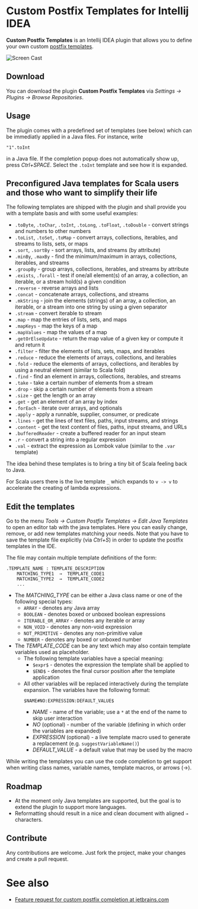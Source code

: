# Custom Postfix Templates for Intellij IDEA

**Custom Postfix Templates** is an Intellij IDEA plugin that allows you to define your own custom [postfix templates](https://blog.jetbrains.com/idea/2014/03/postfix-completion/).

![Screen Cast](https://github.com/xylo/intellij-postfix-templates/blob/master/videos/vid1/vid1.png)

## Download

You can download the plugin **Custom Postfix Templates** via *Settings → Plugins → Browse Repositories*.

## Usage

The plugin comes with a predefined set of templates (see below) which can be immediatly applied in a Java files.
For instance, write 

    "1".toInt
    
in a Java file.  If the completion popup does not automatically show up, press *Ctrl+SPACE*.
Select the `.toInt` template and see how it is expanded.

## Preconfigured Java templates for Scala users and those who want to simplify their life

The following templates are shipped with the plugin and shall provide you with a template basis and with some useful examples:
* `.toByte`, `.toChar`, `.toInt`, `.toLong`, `.toFloat`, `.toDouble` - convert strings and numbers to other numbers
* `.toList`, `.toSet`, `.toMap` - convert arrays, collections, iterables, and streams to lists, sets, or maps
* `.sort`, `.sortBy` - sort arrays, lists, and streams (by attribute)
* `.minBy`, `.maxBy` - find the minimum/maximum in arrays, collections, iterables, and streams 
* `.groupBy` - group arrays, collections, iterables, and streams by attribute
* `.exists`, `.forall` - test if one/all element(s) of an array, a collection, an iterable, or a stream hold(s) a given condition
* `.reverse` - reverse arrays and lists
* `.concat` - concatenate arrays, collections, and streams
* `.mkString` - join the elements (strings) of an array, a collection, an iterable, or a stream into one string by using a given separator
* `.stream` - convert iterable to stream
* `.map` - map the entries of lists, sets, and maps
* `.mapKeys` - map the keys of a map
* `.mapValues` - map the values of a map
* `.getOrElseUpdate` - return the map value of a given key or compute it and return it
* `.filter` - filter the elements of lists, sets, maps, and iterables
* `.reduce` - reduce the elements of arrays, collections, and iterables
* `.fold` - reduce the elements of arrays, collections, and iterables by using a neutral element (similar to Scala fold)
* `.find` - find an element in arrays, collections, iterables, and streams
* `.take` - take a certain number of elements from a stream
* `.drop` - skip a certain number of elements from a stream
* `.size` - get the length or an array
* `.get` - get an element of an array by index
* `.forEach` - iterate over arrays, and optionals
* `.apply` - apply a runnable, supplier, consumer, or predicate
* `.lines` - get the lines of text files, paths, input streams, and strings
* `.content` - get the text content of files, paths, input streams, and URLs
* `.bufferedReader` - create a buffered reader for an input steam
* `.r` - convert a string into a regular expression
* `.val` - extract the expression as Lombok value (similar to the `.var` template)

The idea behind these templates is to bring a tiny bit of Scala feeling back to Java.

For Scala users there is the live template `_` which expands to `v -> v` to accelerate the creating of lambda expressions.

## Edit the templates

Go to the menu *Tools → Custom Postfix Templates → Edit Java Templates* to open an editor tab with the java templates.
Here you can easily change, remove, or add new templates matching your needs.
Note that you have to save the template file explicitly (via *Ctrl+S*) in order to update the postfix templates in the IDE.

The file may contain multiple template definitions of the form:
```
.TEMPLATE_NAME : TEMPLATE_DESCRIPTION
    MATCHING_TYPE1  →  TEMPLATE_CODE1
    MATCHING_TYPE2  →  TEMPLATE_CODE2
    ...
```
* The *MATCHING_TYPE* can be either a Java class name or one of the following special types:
  * `ARRAY` - denotes any Java array
  * `BOOLEAN` - denotes boxed or unboxed boolean expressions
  * `ITERABLE_OR_ARRAY` - denotes any iterable or array
  * `NON_VOID` - denotes any non-void expression
  * `NOT_PRIMITIVE` - denotes any non-primitive value
  * `NUMBER` - denotes any boxed or unboxed number
* The *TEMPLATE_CODE* can be any text which may also contain template variables used as placeholder.
  * The following template variables have a special meaning:
    * `$expr$` - denotes the expression the template shall be applied to
    * `$END$` - denotes the final cursor position after the template application
  * All other variables will be replaced interactively during the template expansion.
    The variables have the following format:
    ```
    $NAME#NO:EXPRESSION:DEFAULT_VALUE$
    ```
    * *NAME* - name of the variable; use a `*` at the end of the name to skip user interaction
    * *NO* (optional) - number of the variable (defining in which order the variables are expanded)
    * *EXPRESSION* (optional) - a live template macro used to generate a replacement (e.g. `suggestVariableName()`)
    * *DEFAULT_VALUE* - a default value that may be used by the macro

While writing the templates you can use the code completion to get support when writing class names, variable names, template macros, or arrows (→).

## Roadmap

* At the moment only Java templates are supported, but the goal is to extend the plugin to support more languages.
* Reformatting should result in a nice and clean document with aligned `→` characters.

## Contribute

Any contributions are welcome.  Just fork the project, make your changes and create a pull request.

# See also
* [Feature request for custom postfix completion at jetbrains.com](https://youtrack.jetbrains.com/issue/IDEA-122443)
